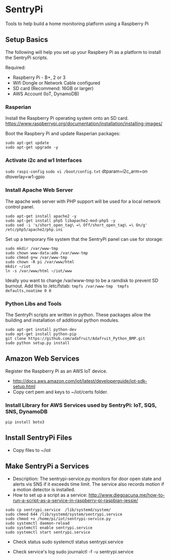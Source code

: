 # SentryPi
Tools to help build a home monitoring platform using a Raspberry Pi

## Setup Basics

The following will help you set up your Raspbery Pi as a platform to install the SentryPi scripts.

Required: 
* Raspberry Pi - B+, 2 or 3
* Wifi Dongle or Network Cable configured 
* SD card (Recommend: 16GB or larger)
* AWS Account (IoT, DynamoDB)

### Rasperian 
Install the Raspberry Pi operating system onto an SD card.  
https://www.raspberrypi.org/documentation/installation/installing-images/

Boot the Raspbery Pi and update Rasperian packages:
```
sudo apt-get update
sudo apt-get upgrade -y
````

### Activate i2c and w1 Interfaces
`sudo raspi-config`	
`sudo vi /boot/config.txt`
	dtparam=i2c_arm=on
	dtoverlay=w1-gpio

### Install Apache Web Server
The apache web server with PHP support will be used for a local network control panel.
```
sudo apt-get install apache2 -y
sudo apt-get install php5 libapache2-mod-php5 -y
sudo sed -i 's/short_open_tag\ =\ Off/short_open_tag\ =\ On/g' /etc/php5/apache2/php.ini
```
Set up a temporary file system that the SentryPi panel can use for storage:
```
sudo mkdir /var/www-tmp
sudo chown www-data:adm /var/www-tmp
sudo chmod g+w /var/www-tmp
sudo chown -R pi /var/www/html
mkdir ~/iot
ln -s /var/www/html ~/iot/www
```
Ideally you want to change /var/www-tmp to be a ramdisk to prevent SD burnout. Add this to /etc/fstab:
`tmpfs /var/www-tmp  tmpfs defaults,noatime 0 0`

### Python Libs and Tools
The SentryPi scripts are written in python.  These packages allow the building and installation of additional python modules.
```
sudo apt-get install python-dev
sudo apt-get install python-pip
git clone https://github.com/adafruit/Adafruit_Python_BMP.git
sudo python setup.py install
```

## Amazon Web Services 
Register the Raspberry Pi as an AWS IoT device.
* http://docs.aws.amazon.com/iot/latest/developerguide/iot-sdk-setup.html
* Copy cert pem and keys to ~/iot/certs folder.

### Install Library for AWS Services used by SentryPi: IoT, SQS, SNS, DynamoDB
```
pip install boto3
```

##  Install SentryPi Files
* Copy files to ~/iot

## Make SentryPi a Services
* Description: The sentrypi-service.py monitors for door open state and alerts vis SNS if it exceeds time limit.  The service also records motion if a motion detector is installed.
* How to set up a script as a service: http://www.diegoacuna.me/how-to-run-a-script-as-a-service-in-raspberry-pi-raspbian-jessie/

```
sudo cp sentrypi.service  /lib/systemd/system/
sudo chmod 644 /lib/systemd/system/sentrypi.service
sudo chmod +x /home/pi/iot/sentrypi-service.py
sudo systemctl daemon-reload
sudo systemctl enable sentrypi.service
sudo systemctl start sentrypi.service
```

* Check status
sudo systemctl status sentrypi.service
 
* Check service's log
sudo journalctl -f -u sentrypi.service
